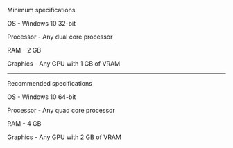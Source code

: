 Minimum specifications

OS - Windows 10 32-bit

Processor - Any dual core processor

RAM - 2 GB

Graphics - Any GPU with 1 GB of VRAM

----------

Recommended specifications

OS - Windows 10 64-bit

Processor - Any quad core processor

RAM - 4 GB

Graphics - Any GPU with 2 GB of VRAM